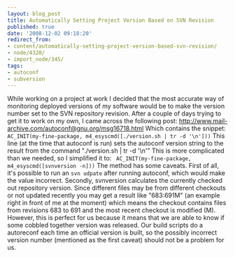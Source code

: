 ```yaml
---
layout: blog_post
title: Automatically Setting Project Version Based on SVN Revision
published: true
date: '2008-12-02 09:18:20'
redirect_from:
- content/automatically-setting-project-version-based-svn-revision/
- node/4320/
- import_node/345/
tags:
- autoconf
- subversion
---
```


While working on a project at work I decided that the most accurate way of monitoring deployed versions of my software would be to make the version number set to the SVN repository revision. After a couple of days trying to get it to work on my own, I came across the following post: http://www.mail-archive.com/autoconf@gnu.org/msg16718.html Which contains the snippet: ` AC_INIT(my-fine-package, m4_esyscmd([./version.sh | tr -d '\n']))`
This line (at the time that autoconf is run) sets the autoconf version string to the result from the command "./version.sh | tr -d '\\n'" This is more complicated than we needed, so I simplified it to: ` AC_INIT(my-fine-package, m4_esyscmd([svnversion -n]))`
The method has some caveats. First of all, it's possible to run an `svn udpate` after running autoconf, which would make the value incorrect. Secondly, svnversion calculates the currently checked out repository version. Since different files may be from different checkouts or not updated recently you may get a result like "683:691M" (an example right in front of me at the moment) which means the checkout contains files from revisions 683 to 691 and the most recent checkout is modified (M). However, this is perfect for us because it means that we are able to know if some cobbled together version was released. Our build scripts do a autoreconf each time an official version is built, so the possibly incorrect version number (mentioned as the first caveat) should not be a problem for us.
